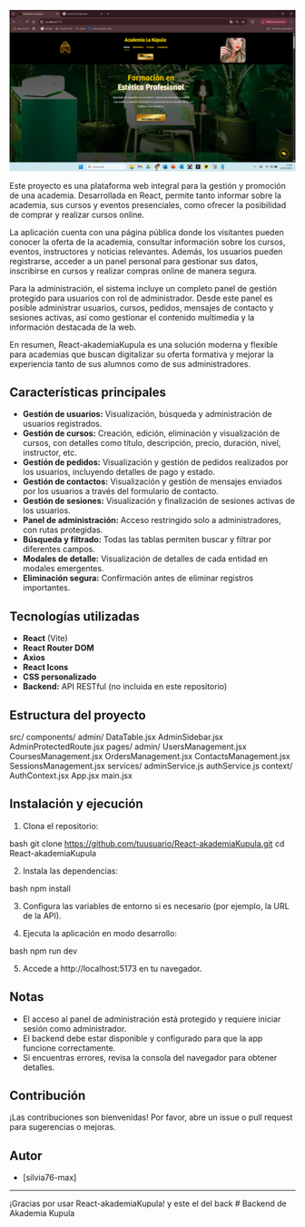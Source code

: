 ![Vista Home de Akademia Kupula](src/assets/images/Kupulahome.png)

Este proyecto es una plataforma web integral para la gestión y promoción de una academia. Desarrollada en React, permite tanto informar sobre la academia, sus cursos y eventos presenciales, como ofrecer la posibilidad de comprar y realizar cursos online. 

La aplicación cuenta con una página pública donde los visitantes pueden conocer la oferta de la academia, consultar información sobre los cursos, eventos, instructores y noticias relevantes. Además, los usuarios pueden registrarse, acceder a un panel personal para gestionar sus datos, inscribirse en cursos y realizar compras online de manera segura.

Para la administración, el sistema incluye un completo panel de gestión protegido para usuarios con rol de administrador. Desde este panel es posible administrar usuarios, cursos, pedidos, mensajes de contacto y sesiones activas, así como gestionar el contenido multimedia y la información destacada de la web.

En resumen, React-akademiaKupula es una solución moderna y flexible para academias que buscan digitalizar su oferta formativa y mejorar la experiencia tanto de sus alumnos como de sus administradores.

## Características principales

- **Gestión de usuarios:** Visualización, búsqueda y administración de usuarios registrados.
- **Gestión de cursos:** Creación, edición, eliminación y visualización de cursos, con detalles como título, descripción, precio, duración, nivel, instructor, etc.
- **Gestión de pedidos:** Visualización y gestión de pedidos realizados por los usuarios, incluyendo detalles de pago y estado.
- **Gestión de contactos:** Visualización y gestión de mensajes enviados por los usuarios a través del formulario de contacto.
- **Gestión de sesiones:** Visualización y finalización de sesiones activas de los usuarios.
- **Panel de administración:** Acceso restringido solo a administradores, con rutas protegidas.
- **Búsqueda y filtrado:** Todas las tablas permiten buscar y filtrar por diferentes campos.
- **Modales de detalle:** Visualización de detalles de cada entidad en modales emergentes.
- **Eliminación segura:** Confirmación antes de eliminar registros importantes.

## Tecnologías utilizadas

- **React** (Vite)
- **React Router DOM**
- **Axios**
- **React Icons**
- **CSS personalizado**
- **Backend:** API RESTful (no incluida en este repositorio)

## Estructura del proyecto

src/
  components/
    admin/
      DataTable.jsx
      AdminSidebar.jsx
      AdminProtectedRoute.jsx
  pages/
    admin/
      UsersManagement.jsx
      CoursesManagement.jsx
      OrdersManagement.jsx
      ContactsManagement.jsx
      SessionsManagement.jsx
  services/
    adminService.js
    authService.js
  context/
    AuthContext.jsx
  App.jsx
  main.jsx


## Instalación y ejecución

1. Clona el repositorio:
   
bash
   git clone https://github.com/tuusuario/React-akademiaKupula.git
   cd React-akademiaKupula


2. Instala las dependencias:
   
bash
   npm install


3. Configura las variables de entorno si es necesario (por ejemplo, la URL de la API).

4. Ejecuta la aplicación en modo desarrollo:
   
bash
   npm run dev


5. Accede a http://localhost:5173 en tu navegador.

## Notas

- El acceso al panel de administración está protegido y requiere iniciar sesión como administrador.
- El backend debe estar disponible y configurado para que la app funcione correctamente.
- Si encuentras errores, revisa la consola del navegador para obtener detalles.

## Contribución

¡Las contribuciones son bienvenidas! Por favor, abre un issue o pull request para sugerencias o mejoras.

## Autor

- [silvia76-max]

---

¡Gracias por usar React-akademiaKupula!     y este el del back # Backend de Akademia Kupula

